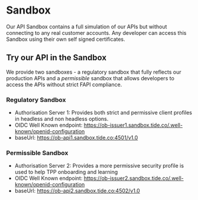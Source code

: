 # Sandbox

Our API Sandbox contains a full simulation of our APIs but without connecting to any real customer accounts. Any developer can access this Sandbox using their own self signed certificates.

## Try our API in the Sandbox

We provide two sandboxes - a regulatory sandbox that fully reflects our production APIs and a _permissible_ sandbox that allows developers to access the APIs without strict FAPI compliance.

### Regulatory Sandbox

- Authorisation Server 1: Provides both strict and permissive client profiles in headless and non headless options.
- OIDC Well Known endpoint: https://ob-issuer1.sandbox.tide.co/.well-known/openid-configuration
- baseUrl: https://ob-api1.sandbox.tide.co:4501/v1.0

### Permissible Sandbox
- Authorisation Server 2: Provides a more permissive security profile is used to help TPP onboarding and learning
- OIDC Well Known endpoint: https://ob-issuer2.sandbox.tide.co/.well-known/openid-configuration
- baseUrl: https://ob-api2.sandbox.tide.co:4502/v1.0